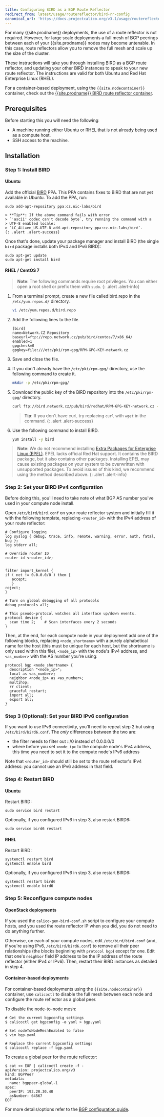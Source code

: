 ```yaml
---
title: Configuring BIRD as a BGP Route Reflector
redirect_from: latest/usage/routereflector/bird-rr-config
canonical_url: 'https://docs.projectcalico.org/v3.1/usage/routereflector/bird-rr-config'
---
```


For many {{site.prodname}} deployments, the use of a route reflector is not required.
However, for large scale deployments a full mesh of BGP peerings between each
of your {{site.prodname}} nodes may become untenable.  In this case, route reflectors
allow you to remove the full mesh and scale up the size of the cluster.

These instructions will take you through installing BIRD as a BGP route
reflector, and updating your other BIRD instances to speak to your new
route reflector.  The instructions are valid for both Ubuntu and Red Hat
Enterprise Linux (RHEL).

For a container-based deployment, using the `{{site.nodecontainer}}` container, check
out the [{{site.prodname}} BIRD route reflector container](calico-routereflector).

## Prerequisites

Before starting this you will need the following:

-   A machine running either Ubuntu or RHEL that is not already
    being used as a compute host.
-   SSH access to the machine.

## Installation

### Step 1: Install BIRD

#### Ubuntu

Add the official [BIRD](http://bird.network.cz/) PPA. This PPA contains
fixes to BIRD that are not yet available in Ubuntu. To add the
PPA, run:

    sudo add-apt-repository ppa:cz.nic-labs/bird

    > **Tip**: If the above command fails with error
    > `'ascii' codec can't decode byte`, try running the command with a
    > UTF-8 enabled locale:
    > `LC_ALL=en_US.UTF-8 add-apt-repository ppa:cz.nic-labs/bird`.
    {: .alert .alert-success}

Once that's done, update your package manager and install BIRD (the
single `bird` package installs both IPv4 and IPv6 BIRD):

    sudo apt-get update
    sudo apt-get install bird

#### RHEL / CentOS 7

> **Note**: The following commands require root privileges. You can either open a root shell
> or prefix them with `sudo`.
{: .alert .alert-info}

1. From a terminal prompt, create a new file called bird.repo in the
   `/etc/yum.repos.d/` directory.

   ```bash
   vi /etc/yum.repos.d/bird.repo
   ```

1. Add the following lines to the file.

   ```
   [bird]
   name=Network.CZ Repository
   baseurl=ftp://repo.network.cz/pub/bird/centos/7/x86_64/
   enabled=1
   gpgcheck=0
   gpgkey=file:///etc/pki/rpm-gpg/RPM-GPG-KEY-network.cz
   ```

1. Save and close the file.

1. If you don't already have the `/etc/pki/rpm-gpg/` directory, use the following command
   to create it.

   ```bash
   mkdir -p /etc/pki/rpm-gpg/
   ```

1. Download the public key of the BIRD repository into the `/etc/pki/rpm-gpg/` directory.

   ```bash
   curl ftp://bird.network.cz/pub/bird/redhat/RPM-GPG-KEY-network.cz -o /etc/pki/rpm-gpg/RPM-GPG-KEY-network.cz
   ```

   > **Tip**: If you don't have curl, try replacing `curl` with `wget` in the command.
   {: .alert .alert-success}

1. Use the following command to install BIRD.

   ```bash
   yum install -y bird
   ```

> **Note**: We do not recommend installing [Extra Packages for Enterprise Linux (EPEL)](https://fedoraproject.org/wiki/EPEL).
> EPEL lacks official Red Hat support. It contains the BIRD package, but it also contains
> other packages. Installing EPEL may cause existing packages on your system to
> be overwritten with unsupported packages. To avoid issues of this kind, we recommend
> using the method described above.
{: .alert .alert-info}

### Step 2: Set your BIRD IPv4 configuration

Before doing this, you'll need to take note of what BGP AS number you've
used in your compute node install.

Open `/etc/bird/bird.conf` on your route reflector system and initially
fill it with the following template, replacing `<router_id>` with the
IPv4 address of your route reflector:

    # Configure logging
    log syslog { debug, trace, info, remote, warning, error, auth, fatal, bug };
    log stderr all;

    # Override router ID
    router id <router_id>;


    filter import_kernel {
    if ( net != 0.0.0.0/0 ) then {
       accept;
       }
    reject;
    }

    # Turn on global debugging of all protocols
    debug protocols all;

    # This pseudo-protocol watches all interface up/down events.
    protocol device {
      scan time 2;    # Scan interfaces every 2 seconds
    }

Then, at the end, for each compute node in your deployment add one of
the following blocks, replacing `<node_shortname>` with a purely
alphabetical name for the host (this must be unique for each host, but
the shortname is only used within this file), `<node_ip>` with the
node's IPv4 address, and `<as_number>` with the AS number you're using:

    protocol bgp <node_shortname> {
      description "<node_ip>";
      local as <as_number>;
      neighbor <node_ip> as <as_number>;
      multihop;
      rr client;
      graceful restart;
      import all;
      export all;
    }

### Step 3 (Optional): Set your BIRD IPv6 configuration

If you want to use IPv6 connectivity, you'll need to repeat step 2 but
using `/etc/bird/bird6.conf`. The *only* differences between the two
are:

-   the filter needs to filter out ::/0 instead of 0.0.0.0/0
-   where before you set `<node_ip>` to the compute node's IPv4 address,
    this time you need to set it to the compute node's IPv6 address

Note that `<router_id>` should still be set to the route reflector's
IPv4 address: you cannot use an IPv6 address in that field.

### Step 4: Restart BIRD

#### Ubuntu

Restart BIRD:

    sudo service bird restart

Optionally, if you configured IPv6 in step 3, also restart BIRD6:

    sudo service bird6 restart

#### RHEL

Restart BIRD:

    systemctl restart bird
    systemctl enable bird

Optionally, if you configured IPv6 in step 3, also restart BIRD6:

    systemctl restart bird6
    systemctl enable bird6

### Step 5: Reconfigure compute nodes

#### OpenStack deployments

If you used the `calico-gen-bird-conf.sh` script to configure your
compute hosts, and you used the route reflector IP when you did, you do
not need to do anything further.

Otherwise, on each of your compute nodes, edit `/etc/bird/bird.conf`
(and, if you're using IPv6, `/etc/bird/bird6.conf`) to remove all their
peer relationships (the blocks beginning with `protocol bgp`) except for
one. Edit that one's `neighbor` field IP address to be the IP address of
the route reflector (either IPv4 or IPv6). Then, restart their BIRD
instances as detailed in step 4.

#### Container-based deployments

For container-based deployments using the `{{site.nodecontainer}}` container, use
`calicoctl` to disable the full mesh between each node and configure the
route reflector as a global peer.

To disable the node-to-node mesh:

```
# Get the current bgpconfig settings
$ calicoctl get bgpconfig -o yaml > bgp.yaml

# Set nodeToNodeMeshEnabled to false
$ vim bgp.yaml

# Replace the current bgpconfig settings
$ calicoctl replace -f bgp.yaml
```

To create a global peer for the route reflector:

```
$ cat << EOF | calicoctl create -f -
apiVersion: projectcalico.org/v3
kind: BGPPeer
metadata:
  name: bgppeer-global-1
spec:
  peerIP: 192.20.30.40
  asNumber: 64567
EOF
```

For more details/options refer to the [BGP configuration guide]({{site.baseurl}}/{{page.version}}/usage/configuration/bgp).
